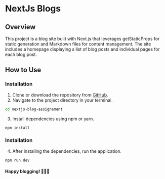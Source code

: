 # NextJs Blogs 

## Overview
This project is a blog site built with Next.js that leverages getStaticProps for static generation and Markdown files for content management. The site includes a homepage displaying a list of blog posts and individual pages for each blog post.

## How to Use

### Installation
1. Clone or download the repository from [GitHub](https://github.com/mahekkg/nextjs-blog-assignament).
2. Navigate to the project directory in your terminal.


```bash
cd nextjs-blog-assignament
```

3. Install dependencies using npm or yarn.
```bash
npm install
```

### Installation
4. After installing the dependencies, run the application.
```bash
npm run dev
```


#### Happy blogging! 🎩📜🔠
